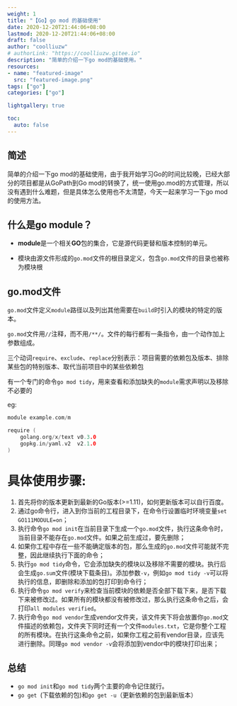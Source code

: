```yaml
---
weight: 1
title: "【Go】go mod 的基础使用"
date: 2020-12-20T21:44:06+08:00
lastmod: 2020-12-20T21:44:06+08:00
draft: false
author: "coolliuzw"
# authorLink: "https://coolliuzw.gitee.io"
description: "简单的介绍一下go mod的基础使用。"
resources:
- name: "featured-image"
  src: "featured-image.png"
tags: ["go"]
categories: ["go"]

lightgallery: true

toc:
  auto: false
---
```




<!--more-->

## 简述

简单的介绍一下go mod的基础使用，由于我开始学习Go的时间比较晚，已经大部分的项目都是从GoPath到Go mod的转换了，统一使用go.mod的方式管理，所以没有遇到什么难题，但是具体怎么使用也不太清楚，今天一起来学习一下go mod的使用方法。

## 什么是go module？

- **module**是一个相关**GO**包的集合，它是源代码更替和版本控制的单元。

- 模块由源文件形成的`go.mod`文件的根目录定义，包含`go.mod`文件的目录也被称为模块根

## go.mod文件

`go.mod`文件定义`module`路径以及列出其他需要在`build`时引入的模块的特定的版本。

`go.mod`文件用`//`注释，而不用`/**/`。文件的每行都有一条指令，由一个动作加上参数组成。

三个动词`require`、`exclude`、`replace`分别表示：项目需要的依赖包及版本、排除某些包的特别版本、取代当前项目中的某些依赖包

有一个专门的命令`go mod tidy`，用来查看和添加缺失的`module`需求声明以及移除不必要的

eg:

```go
module example.com/m

require (
    golang.org/x/text v0.3.0
    gopkg.in/yaml.v2  v2.1.0
)
```

# 具体使用步骤:

1. 首先将你的版本更新到最新的Go版本(>=1.11)，如何更新版本可以自行百度。
2. 通过go命令行，进入到你当前的工程目录下，在命令行设置临时环境变量`set GO111MODULE=on`；
3. 执行命令`go mod init`在当前目录下生成一个`go.mod`文件，执行这条命令时，当前目录不能存在`go.mod`文件。如果之前生成过，要先删除；
4. 如果你工程中存在一些不能确定版本的包，那么生成的`go.mod`文件可能就不完整，因此继续执行下面的命令；
5. 执行`go mod tidy`命令，它会添加缺失的模块以及移除不需要的模块。执行后会生成`go.sum`文件(模块下载条目)。添加参数`-v`，例如`go mod tidy -v`可以将执行的信息，即删除和添加的包打印到命令行；
6. 执行命令`go mod verify`来检查当前模块的依赖是否全部下载下来，是否下载下来被修改过。如果所有的模块都没有被修改过，那么执行这条命令之后，会打印`all modules verified`。
7. 执行命令`go mod vendor`生成vendor文件夹，该文件夹下将会放置你`go.mod`文件描述的依赖包，文件夹下同时还有一个文件`modules.txt`，它是你整个工程的所有模块。在执行这条命令之前，如果你工程之前有vendor目录，应该先进行删除。同理`go mod vendor -v`会将添加到vendor中的模块打印出来；

## 总结
- `go mod init`和`go mod tidy`两个主要的命令记住就行。
- `go get `(下载依赖的包)和`go get -u`（更新依赖的包到最新版本）